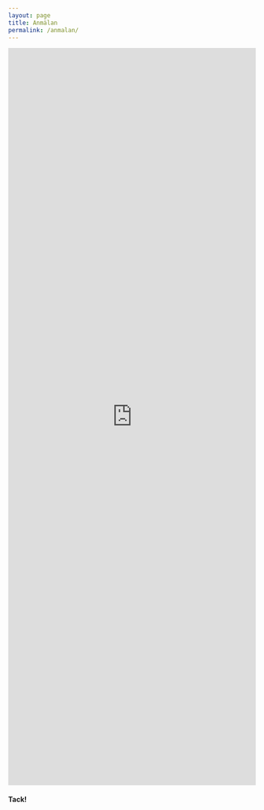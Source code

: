 ```yaml
---
layout: page
title: Anmälan
permalink: /anmalan/
---
```



<iframe src="https://docs.google.com/forms/d/e/1FAIpQLSew6i6Gxu7A-OyigZpUx7kKNky9EKE7QwD4Edt24xcBE63xNQ/viewform?embedded=true" width="100%" height="1500" frameborder="0" marginheight="0" marginwidth="0">Loading…</iframe>

#### Tack!
